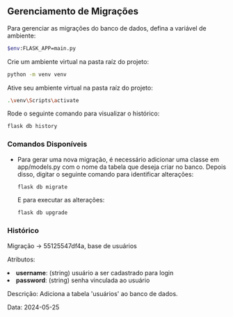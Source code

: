 ## Gerenciamento de Migrações

Para gerenciar as migrações do banco de dados, defina a variável de ambiente:
```bash
$env:FLASK_APP=main.py
```
Crie um ambiente virtual na pasta raíz do projeto:
```bash
python -m venv venv
```
Ative seu ambiente virtual na pasta raíz do projeto:
```bash
.\venv\Scripts\activate
```
Rode o seguinte comando para visualizar o histórico:
```bash
flask db history
```

### Comandos Disponíveis

- Para gerar uma nova migração, é necessário adicionar uma classe em app/models.py com o nome da tabela que deseja criar no banco. Depois disso, digitar o seguinte comando para identificar alterações:  
  ```bash
  flask db migrate
  ```
  E para executar as alterações:
  ```bash
  flask db upgrade
  ```
  


### Histórico

Migração <base> -> 55125547df4a, base de usuários

Atributos:

<li><strong>username</strong>: (string) usuário a ser cadastrado para login</li>
<li><strong>password</strong>: (string) senha vinculada ao usuário</li>

Descrição: Adiciona a tabela 'usuários' ao banco de dados.

Data: 2024-05-25

